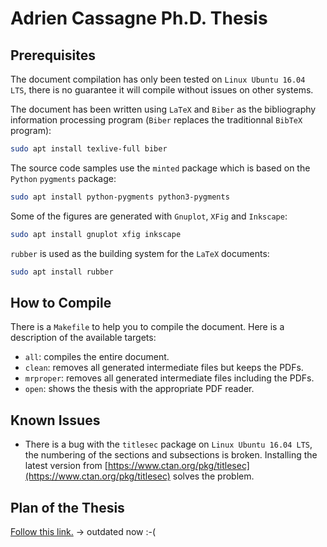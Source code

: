 # Adrien Cassagne Ph.D. Thesis

## Prerequisites

The document compilation has only been tested on `Linux Ubuntu 16.04 LTS`, there
is no guarantee it will compile without issues on other systems.

The document has been written using `LaTeX` and `Biber` as the bibliography
information processing program (`Biber` replaces the traditionnal `BibTeX`
program):

```bash
sudo apt install texlive-full biber
```

The source code samples use the `minted` package which is based on the `Python`
`pygments` package:

```bash
sudo apt install python-pygments python3-pygments
```

Some of the figures are generated with `Gnuplot`, `XFig` and `Inkscape`:

```bash
sudo apt install gnuplot xfig inkscape
```

`rubber` is used as the building system for the `LaTeX` documents:

```bash
sudo apt install rubber
```

## How to Compile

There is a `Makefile` to help you to compile the document. Here is a description
of the available targets:

- `all`: compiles the entire document.
- `clean`: removes all generated intermediate files but keeps the PDFs.
- `mrproper`: removes all generated intermediate files including the PDFs.
- `open`: shows the thesis with the appropriate PDF reader.

## Known Issues

- There is a bug with the `titlesec` package on `Linux Ubuntu 16.04 LTS`, the
numbering of the sections and subsections is broken. Installing the latest
version from [https://www.ctan.org/pkg/titlesec](https://www.ctan.org/pkg/titlesec)
solves the problem.

## Plan of the Thesis

[Follow this link.](plan.md) -> outdated now :-(